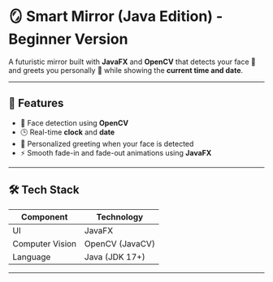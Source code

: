 # 🪞 Smart Mirror (Java Edition) - Beginner Version

A futuristic mirror built with **JavaFX** and **OpenCV** that detects your face 👤 and greets you personally 👋 while showing the **current time and date**.

---

## 🚀 Features
- 🧠 Face detection using **OpenCV**
- 🕒 Real-time **clock** and **date**
- 💬 Personalized greeting when your face is detected
- ⚡ Smooth fade-in and fade-out animations using **JavaFX**

---

## 🛠️ Tech Stack
| Component         | Technology        |
|-------------------|-------------------|
| UI                | JavaFX            |
| Computer Vision   | OpenCV (JavaCV)   |
| Language          | Java (JDK 17+)    |

---


